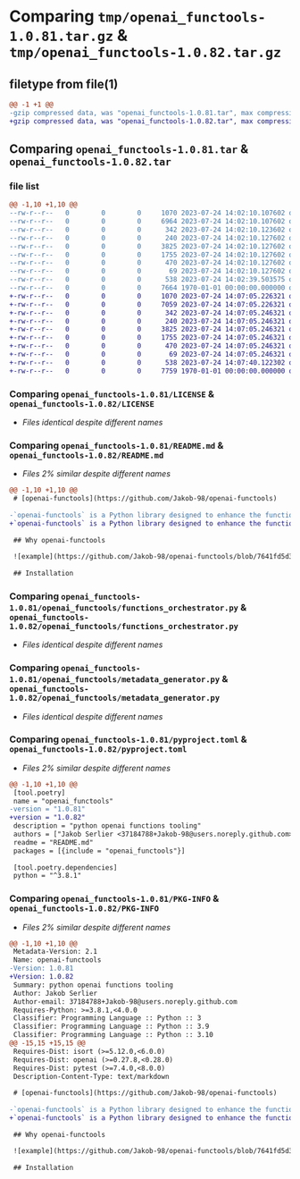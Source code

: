 # Comparing `tmp/openai_functools-1.0.81.tar.gz` & `tmp/openai_functools-1.0.82.tar.gz`

## filetype from file(1)

```diff
@@ -1 +1 @@
-gzip compressed data, was "openai_functools-1.0.81.tar", max compression
+gzip compressed data, was "openai_functools-1.0.82.tar", max compression
```

## Comparing `openai_functools-1.0.81.tar` & `openai_functools-1.0.82.tar`

### file list

```diff
@@ -1,10 +1,10 @@
--rw-r--r--   0        0        0     1070 2023-07-24 14:02:10.107602 openai_functools-1.0.81/LICENSE
--rw-r--r--   0        0        0     6964 2023-07-24 14:02:10.107602 openai_functools-1.0.81/README.md
--rw-r--r--   0        0        0      342 2023-07-24 14:02:10.123602 openai_functools-1.0.81/openai_functools/__init__.py
--rw-r--r--   0        0        0      240 2023-07-24 14:02:10.127602 openai_functools-1.0.81/openai_functools/function_spec.py
--rw-r--r--   0        0        0     3825 2023-07-24 14:02:10.127602 openai_functools-1.0.81/openai_functools/functions_orchestrator.py
--rw-r--r--   0        0        0     1755 2023-07-24 14:02:10.127602 openai_functools-1.0.81/openai_functools/metadata_generator.py
--rw-r--r--   0        0        0      470 2023-07-24 14:02:10.127602 openai_functools-1.0.81/openai_functools/types.py
--rw-r--r--   0        0        0       69 2023-07-24 14:02:10.127602 openai_functools-1.0.81/openai_functools/utils/__init__.py
--rw-r--r--   0        0        0      538 2023-07-24 14:02:39.503575 openai_functools-1.0.81/pyproject.toml
--rw-r--r--   0        0        0     7664 1970-01-01 00:00:00.000000 openai_functools-1.0.81/PKG-INFO
+-rw-r--r--   0        0        0     1070 2023-07-24 14:07:05.226321 openai_functools-1.0.82/LICENSE
+-rw-r--r--   0        0        0     7059 2023-07-24 14:07:05.226321 openai_functools-1.0.82/README.md
+-rw-r--r--   0        0        0      342 2023-07-24 14:07:05.246321 openai_functools-1.0.82/openai_functools/__init__.py
+-rw-r--r--   0        0        0      240 2023-07-24 14:07:05.246321 openai_functools-1.0.82/openai_functools/function_spec.py
+-rw-r--r--   0        0        0     3825 2023-07-24 14:07:05.246321 openai_functools-1.0.82/openai_functools/functions_orchestrator.py
+-rw-r--r--   0        0        0     1755 2023-07-24 14:07:05.246321 openai_functools-1.0.82/openai_functools/metadata_generator.py
+-rw-r--r--   0        0        0      470 2023-07-24 14:07:05.246321 openai_functools-1.0.82/openai_functools/types.py
+-rw-r--r--   0        0        0       69 2023-07-24 14:07:05.246321 openai_functools-1.0.82/openai_functools/utils/__init__.py
+-rw-r--r--   0        0        0      538 2023-07-24 14:07:40.122302 openai_functools-1.0.82/pyproject.toml
+-rw-r--r--   0        0        0     7759 1970-01-01 00:00:00.000000 openai_functools-1.0.82/PKG-INFO
```

### Comparing `openai_functools-1.0.81/LICENSE` & `openai_functools-1.0.82/LICENSE`

 * *Files identical despite different names*

### Comparing `openai_functools-1.0.81/README.md` & `openai_functools-1.0.82/README.md`

 * *Files 2% similar despite different names*

```diff
@@ -1,10 +1,10 @@
 # [openai-functools](https://github.com/Jakob-98/openai-functools)
 
-`openai-functools` is a Python library designed to enhance the functionality of OpenAI's `gpt-3.5-turbo-0613` and `gpt-4-0613` models for function calling. This library focuses on generating the required JSON/dictionary/metadata automatically by wrapping existing Python functions in our decorator. This removes the need for you to manually create and manage the JSON structures required for function calling in these models.
+`openai-functools` is a Python library designed to enhance the functionality of OpenAI's `gpt-3.5-turbo-0613` and `gpt-4-0613` models for function calling, [ref. the OpenAI official docs](https://platform.openai.com/docs/guides/gpt/function-calling). This library focuses on generating the required JSON/dictionary/metadata automatically by wrapping existing Python functions in our decorator. This removes the need for you to manually create and manage the JSON structures required for function calling in these models.
 
 ## Why openai-functools
 
 ![example](https://github.com/Jakob-98/openai-functools/blob/7641fd5d34beca9c1b690d06cd18e40fde6a2a49/example.png)
 
 ## Installation
```

### Comparing `openai_functools-1.0.81/openai_functools/functions_orchestrator.py` & `openai_functools-1.0.82/openai_functools/functions_orchestrator.py`

 * *Files identical despite different names*

### Comparing `openai_functools-1.0.81/openai_functools/metadata_generator.py` & `openai_functools-1.0.82/openai_functools/metadata_generator.py`

 * *Files identical despite different names*

### Comparing `openai_functools-1.0.81/pyproject.toml` & `openai_functools-1.0.82/pyproject.toml`

 * *Files 2% similar despite different names*

```diff
@@ -1,10 +1,10 @@
 [tool.poetry]
 name = "openai_functools"
-version = "1.0.81"
+version = "1.0.82"
 description = "python openai functions tooling"
 authors = ["Jakob Serlier <37184788+Jakob-98@users.noreply.github.com>", "Marc van Duyn <codingkitties@gmail.com>"]
 readme = "README.md"
 packages = [{include = "openai_functools"}]
 
 [tool.poetry.dependencies]
 python = "^3.8.1"
```

### Comparing `openai_functools-1.0.81/PKG-INFO` & `openai_functools-1.0.82/PKG-INFO`

 * *Files 2% similar despite different names*

```diff
@@ -1,10 +1,10 @@
 Metadata-Version: 2.1
 Name: openai-functools
-Version: 1.0.81
+Version: 1.0.82
 Summary: python openai functions tooling
 Author: Jakob Serlier
 Author-email: 37184788+Jakob-98@users.noreply.github.com
 Requires-Python: >=3.8.1,<4.0.0
 Classifier: Programming Language :: Python :: 3
 Classifier: Programming Language :: Python :: 3.9
 Classifier: Programming Language :: Python :: 3.10
@@ -15,15 +15,15 @@
 Requires-Dist: isort (>=5.12.0,<6.0.0)
 Requires-Dist: openai (>=0.27.8,<0.28.0)
 Requires-Dist: pytest (>=7.4.0,<8.0.0)
 Description-Content-Type: text/markdown
 
 # [openai-functools](https://github.com/Jakob-98/openai-functools)
 
-`openai-functools` is a Python library designed to enhance the functionality of OpenAI's `gpt-3.5-turbo-0613` and `gpt-4-0613` models for function calling. This library focuses on generating the required JSON/dictionary/metadata automatically by wrapping existing Python functions in our decorator. This removes the need for you to manually create and manage the JSON structures required for function calling in these models.
+`openai-functools` is a Python library designed to enhance the functionality of OpenAI's `gpt-3.5-turbo-0613` and `gpt-4-0613` models for function calling, [ref. the OpenAI official docs](https://platform.openai.com/docs/guides/gpt/function-calling). This library focuses on generating the required JSON/dictionary/metadata automatically by wrapping existing Python functions in our decorator. This removes the need for you to manually create and manage the JSON structures required for function calling in these models.
 
 ## Why openai-functools
 
 ![example](https://github.com/Jakob-98/openai-functools/blob/7641fd5d34beca9c1b690d06cd18e40fde6a2a49/example.png)
 
 ## Installation
```

